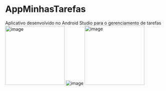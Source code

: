 # AppMinhasTarefas

Aplicativo desenvolvido no Android Studio para o gerenciamento de tarefas
<img width="190" alt="image" src="https://github.com/camillyMelo/AppMinhasTarefas/assets/93149857/663c5e50-09c1-4aef-9f68-2dc691d5d96d">
![image](https://github.com/camillyMelo/AppMinhasTarefas/assets/93149857/e08f53d4-2c43-4a28-9aeb-0f588fa77a14)
<img width="191" alt="image" src="https://github.com/camillyMelo/AppMinhasTarefas/assets/93149857/f3a95ed3-ad27-480a-bcd9-9782ba5ed3df">



